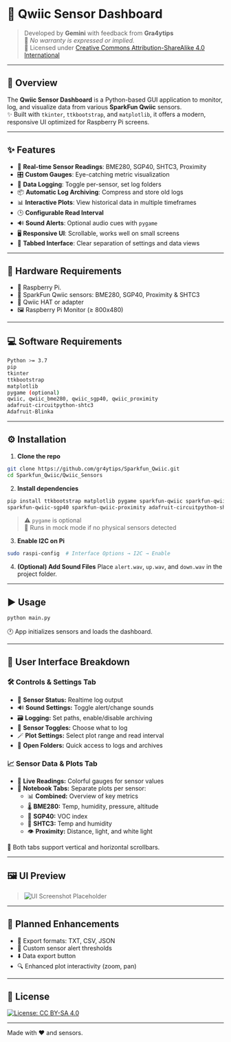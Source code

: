 # 🚀 Qwiic Sensor Dashboard

> Developed by **Gemini** with feedback from **Gra4ytips**  
> 📜 _No warranty is expressed or implied._  
> 🧾 Licensed under [Creative Commons Attribution-ShareAlike 4.0 International](http://creativecommons.org/licenses/by-sa/4.0/)

---

## 📖 Overview

The **Qwiic Sensor Dashboard** is a Python-based GUI application to monitor, log, and visualize data from various **SparkFun Qwiic** sensors.  
✨ Built with `tkinter`, `ttkbootstrap`, and `matplotlib`, it offers a modern, responsive UI optimized for Raspberry Pi screens.

---

## ✨ Features

- 📡 **Real-time Sensor Readings**: BME280, SGP40, SHTC3, Proximity
- 🎛️ **Custom Gauges**: Eye-catching metric visualization
- 📝 **Data Logging**: Toggle per-sensor, set log folders
- 📦 **Automatic Log Archiving**: Compress and store old logs
- 📊 **Interactive Plots**: View historical data in multiple timeframes
- 🕒 **Configurable Read Interval**
- 🔊 **Sound Alerts**: Optional audio cues with `pygame`
- 🖥️ **Responsive UI**: Scrollable, works well on small screens
- 🧭 **Tabbed Interface**: Clear separation of settings and data views

---

## 🧰 Hardware Requirements

- 🍓 Raspberry Pi.
- 🧩 SparkFun Qwiic sensors: BME280, SGP40, Proximity & SHTC3
- 🔌 Qwiic HAT or adapter
- 🖼️ Raspberry Pi Monitor (≥ 800x480)

---

## 💻 Software Requirements

```bash
Python >= 3.7
pip
tkinter
ttkbootstrap
matplotlib
pygame (optional)
qwiic, qwiic_bme280, qwiic_sgp40, qwiic_proximity
adafruit-circuitpython-shtc3
Adafruit-Blinka
```

---

## ⚙️ Installation

1. **Clone the repo**
```bash
git clone https://github.com/gr4ytips/Sparkfun_Qwiic.git
cd Sparkfun_Qwiic/Qwiic_Sensors
```

2. **Install dependencies**
```bash
pip install ttkbootstrap matplotlib pygame sparkfun-qwiic sparkfun-qwiic-bme280 \
sparkfun-qwiic-sgp40 sparkfun-qwiic-proximity adafruit-circuitpython-shtc3 adafruit-blinka
```
> ⚠️ `pygame` is optional  
> 🧪 Runs in mock mode if no physical sensors detected

3. **Enable I2C on Pi**
```bash
sudo raspi-config  # Interface Options → I2C → Enable
```

4. **(Optional) Add Sound Files**
Place `alert.wav`, `up.wav`, and `down.wav` in the project folder.

---

## ▶️ Usage

```bash
python main.py
```

🕐 App initializes sensors and loads the dashboard.

---

## 🧭 User Interface Breakdown

### 🛠️ Controls & Settings Tab
- 🔄 **Sensor Status:** Realtime log output
- 🔊 **Sound Settings:** Toggle alert/change sounds
- 🗃️ **Logging:** Set paths, enable/disable archiving
- 🧮 **Sensor Toggles:** Choose what to log
- 🪄 **Plot Settings:** Select plot range and read interval
- 📂 **Open Folders:** Quick access to logs and archives

### 📈 Sensor Data & Plots Tab
- 🧪 **Live Readings:** Colorful gauges for sensor values
- 📓 **Notebook Tabs:** Separate plots per sensor:
  - 📊 **Combined:** Overview of key metrics
  - 🌡️ **BME280:** Temp, humidity, pressure, altitude
  - 💨 **SGP40:** VOC index
  - 🧴 **SHTC3:** Temp and humidity
  - 👁️ **Proximity:** Distance, light, and white light

🧭 Both tabs support vertical and horizontal scrollbars.

---

## 🖼️ UI Preview

> ![UI Screenshot Placeholder](https://via.placeholder.com/600x300?text=Qwiic+Dashboard+UI+Screenshot)

---

## 📅 Planned Enhancements

- 📁 Export formats: TXT, CSV, JSON
- 🚨 Custom sensor alert thresholds
- ⬇️ Data export button
- 🔍 Enhanced plot interactivity (zoom, pan)

---

## 🧾 License

[![License: CC BY-SA 4.0](https://img.shields.io/badge/License-CC%20BY--SA%204.0-lightgrey.svg)](http://creativecommons.org/licenses/by-sa/4.0/)

---

Made with ❤️ and sensors.
